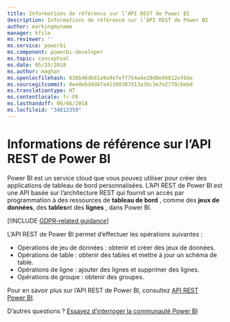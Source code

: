 ```yaml
---
title: Informations de référence sur l’API REST de Power BI
description: Informations de référence sur l’API REST de Power BI
author: markingmyname
manager: kfile
ms.reviewer: ''
ms.service: powerbi
ms.component: powerbi-developer
ms.topic: conceptual
ms.date: 05/25/2018
ms.author: maghan
ms.openlocfilehash: 638b46d681a9a9e7ef7754a4e28d0e94812ef8de
ms.sourcegitcommit: 8ee0ebd4d47a41108387d13a3bc3e7e2770cbeb8
ms.translationtype: HT
ms.contentlocale: fr-FR
ms.lasthandoff: 06/06/2018
ms.locfileid: "34812350"
---
```

# <a name="power-bi-rest-api-reference"></a>Informations de référence sur l’API REST de Power BI
Power BI est un service cloud que vous pouvez utiliser pour créer des applications de tableau de bord personnalisées. L’API REST de Power BI est une API basée sur l’architecture REST qui fournit un accès par programmation à des ressources de **tableau de bord** , comme des **jeux de données**, des **tables**et des **lignes** , dans Power BI.

[!INCLUDE [GDPR-related guidance](../includes/gdpr-hybrid-note.md)]

L’API REST de Power BI permet d’effectuer les opérations suivantes :

* Opérations de jeu de données : obtenir et créer des jeux de données.
* Opérations de table : obtenir des tables et mettre à jour un schéma de table.
* Opérations de ligne : ajouter des lignes et supprimer des lignes.
* Opérations de groupe : obtenir des groupes.

Pour en savoir plus sur l’API REST de Power BI, consultez [API REST Power BI](https://docs.microsoft.com/rest/api/power-bi/).

D’autres questions ? [Essayez d’interroger la communauté Power BI](http://community.powerbi.com/)

